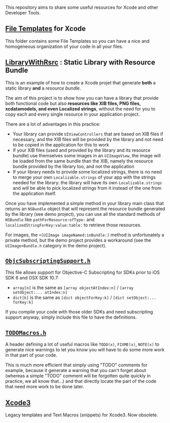 This repository aims to share some useful resources for Xcode and other Developer Tools.

## [File Templates](Xcode-Utils/tree/master/File%20Templates) for Xcode

This folder contains some File Templates so you can have a nice and homogeneous organization of your code in all your files.

## [LibraryWithRsrc](Xcode-Utils/tree/master/LibraryWithRsrc) : Static Library **with Resource Bundle**

This is an example of how to create a Xcode projet that generate **both** a static library **and** a _resource bundle_.

The aim of this project is to show how you can have a library that provide both functional code but also **resources like
XIB files, PNG files, xcdatamodels, and even Localized strings**, without the need for you to copy
each and every single resource in your application project.

There are a lot of advantages in this practice:

* Your library can provide `UIViewControllers` that are based on XIB files if necessary, and the XIB files will be provided by the library
  and not need to be copied in the application for this to work
* If your XIB files (used and provided by the library and its resource bundle) use themselves some images in an `UIImageView`,
  the image will be loaded from the same bundle than the XIB, namely the resource bundle provided by the library too, and not the application
* If your library needs to provide some localized strings, there is no need to merge your own `Localizable.strings` of your app
  with the strings needed for the library: the library will have its own `Localizable.strings` and will be able to pick localized strings
  from it instead of the one from the application itself.

Once you have implemented a simple method in your library main class that returns an `NSBundle` object that will represent the
resource bundle generated by the library (see demo project), you can use all the standard methods of `NSBundle` like
`pathForResource:ofType:` and `localizedStringForKey:value:table:` to retrieve those resources.

For images, the `+[UIImage imageNamed:inBundle:]` method is unfortunately a private method, but the demo project provides a workaround
(see the `UIImage+Bundle.h` category in the demo project).

## [`ObjcSubscriptingSupport.h`](Xcode-Utils/tree/master/ObjcSubscriptingSupport.h)

This file allows support for Objective-C Subscripting for SDKs prior to iOS SDK 6 and OSX SDK 10.7:

* `array[n]` is the same as `[array objectAtIndex:n]` / `[array setObject:... atIndex:n]`
* `dict[k]` is the same as `[dict objectForKey:k]` / `[dict setObject:... forKey:k]`

If you compile your code with those older SDKs and need subscripting support anyway, simply include this file to have the definitions.

## [`TODOMacros.h`](Xcode-Utils/tree/master/TODOMacros.h)

A header defining a lot of useful macros like `TODO(x)`, `FIXME(x)`, `NOTE(x)` to generate nice warnings to let you know you will have
to do some more work in that part of your code.

This is much more efficient that simply using "TODO" comments for example, because it generate a warning that you can't forget about
(whereas a simple "TODO" comment will be forgotten quite quickly in practice, we all know that…) and that directly locate the part
of the code that need more work to be done later.

## [Xcode3](Xcode-Utils/tree/master/Xcode3)

Legacy templates and Text Macros (snippets) for Xcode3. Now obsolete.
